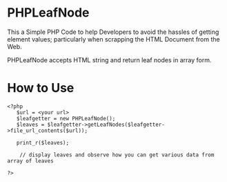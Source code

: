 # PHPLeafNode

This a Simple PHP Code to help Developers to avoid the hassles of getting element values; particularly when scrapping the HTML Document from the Web.

PHPLeafNode accepts HTML string and return leaf nodes in array form.

# How to Use

    <?php 
       $url = <your url>
	   $leafgetter = new PHPLeafNode();
	   $leaves = $leafgetter->getLeafNodes($leafgetter->file_url_contents($url));
       
       print_r($leaves);
        
        // display leaves and observe how you can get various data from array of leaves
      
    ?>
